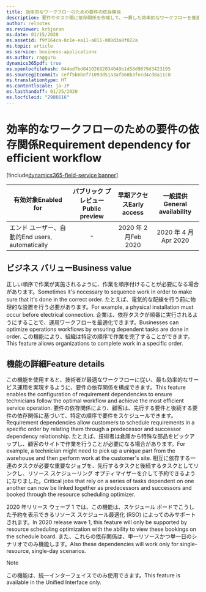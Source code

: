 ```yaml
---
title: 効率的なワークフローのための要件の依存関係
description: 要件やタスク間に依存関係を作成して、一貫した効率的なワークフローを推進するために必要な順序で実行されるようにします。
author: relnotes
ms.reviewer: krbjoran
ms.date: 01/15/2020
ms.assetid: f9f164ca-0c1e-ea11-a811-000d3a8f022a
ms.topic: article
ms.service: business-applications
ms.author: ragguru
dynamics365pdf: true
ms.openlocfilehash: 044ed7bd84102682034049b1d58d9879d3423195
ms.sourcegitcommit: ceff5b6bef71093d51a3afb60b3fecd4cd8a11c8
ms.translationtype: HT
ms.contentlocale: ja-JP
ms.lasthandoff: 01/25/2020
ms.locfileid: "2986616"
---
```

# <a name="requirement-dependency-for-efficient-workflow"></a><span data-ttu-id="1d27e-103">効率的なワークフローのための要件の依存関係</span><span class="sxs-lookup"><span data-stu-id="1d27e-103">Requirement dependency for efficient workflow</span></span>
[!include[dynamics365-field-service banner](../includes/dynamics365-field-service.md)]

| <span data-ttu-id="1d27e-104">有効対象</span><span class="sxs-lookup"><span data-stu-id="1d27e-104">Enabled for</span></span>    |  <span data-ttu-id="1d27e-105">パブリック プレビュー</span><span class="sxs-lookup"><span data-stu-id="1d27e-105">Public preview</span></span> | <span data-ttu-id="1d27e-106">早期アクセス</span><span class="sxs-lookup"><span data-stu-id="1d27e-106">Early access</span></span> | <span data-ttu-id="1d27e-107">一般提供</span><span class="sxs-lookup"><span data-stu-id="1d27e-107">General availability</span></span> | 
| ---------- | :----------: |:----------: |:----------: |
|<span data-ttu-id="1d27e-108">エンド ユーザー、自動的</span><span class="sxs-lookup"><span data-stu-id="1d27e-108">End users, automatically</span></span>|-|<span data-ttu-id="1d27e-109">2020 年 2 月</span><span class="sxs-lookup"><span data-stu-id="1d27e-109">Feb 2020</span></span>| <span data-ttu-id="1d27e-110">2020 年 4 月</span><span class="sxs-lookup"><span data-stu-id="1d27e-110">Apr 2020</span></span>|


## <a name="business-value"></a><span data-ttu-id="1d27e-111">ビジネス バリュー</span><span class="sxs-lookup"><span data-stu-id="1d27e-111">Business value</span></span>
<!-- bv start -->
<span data-ttu-id="1d27e-112">正しい順序で作業が実施されるように、作業を順序付けることが必要になる場合があります。</span><span class="sxs-lookup"><span data-stu-id="1d27e-112">Sometimes it's necessary to sequence work in order to make sure that it's done in the correct order.</span></span> <span data-ttu-id="1d27e-113">たとえば、電気的な配線を行う前に物理的な設置を行う必要があります。</span><span class="sxs-lookup"><span data-stu-id="1d27e-113">For example, a physical installation must occur before electrical connection.</span></span> <span data-ttu-id="1d27e-114">企業は、依存タスクが順番に実行されるようにすることで、運用ワークフローを最適化できます。</span><span class="sxs-lookup"><span data-stu-id="1d27e-114">Businesses can optimize operations workflows by ensuring dependent tasks are done in order.</span></span> <span data-ttu-id="1d27e-115">この機能により、組織は特定の順序で作業を完了することができます。</span><span class="sxs-lookup"><span data-stu-id="1d27e-115">This feature allows organizations to complete work in a specific order.</span></span>
<!-- bv end -->



## <a name="feature-details"></a><span data-ttu-id="1d27e-116">機能の詳細</span><span class="sxs-lookup"><span data-stu-id="1d27e-116">Feature details</span></span>
<!--feature detail start -->
<span data-ttu-id="1d27e-117">この機能を使用すると、技術者が最適なワークフローに従い、最も効率的なサービス運用を実現するように、要件の依存関係を構成できます。</span><span class="sxs-lookup"><span data-stu-id="1d27e-117">This feature enables the configuration of requirement dependencies to ensure technicians follow the optimal workflow and achieve the most efficient service operation.</span></span> <span data-ttu-id="1d27e-118">要件の依存関係により、顧客は、先行する要件と後続する要件の依存関係に基づいて、特定の順序で要件をスケジュールできます。</span><span class="sxs-lookup"><span data-stu-id="1d27e-118">Requirement dependencies allow customers to schedule requirements in a specific order by relating them through a predecessor and successor dependency relationship.</span></span> <span data-ttu-id="1d27e-119">たとえば、技術者は倉庫から特殊な部品をピックアップし、顧客のサイトで作業を行うことが必要になる場合があります。</span><span class="sxs-lookup"><span data-stu-id="1d27e-119">For example, a technician might need to pick up a unique part from the warehouse and then perform work at the customer's site.</span></span> <span data-ttu-id="1d27e-120">相互に依存する一連のタスクが必要な重要なジョブを、先行するタスクと後続するタスクとしてリンクし、リソース スケジューリング オプティマイザーを介して予約できるようになりました。</span><span class="sxs-lookup"><span data-stu-id="1d27e-120">Critical jobs that rely on a series of tasks dependent on one another can now be linked together as predecessors and successors and booked through the resource scheduling optimizer.</span></span> 
 
<span data-ttu-id="1d27e-121">2020 年リリース ウェーブ 1 では、この機能は、スケジュール ボードでこうした予約を表示できるリソース スケジュール最適化 (RSO) によってのみサポートされます。</span><span class="sxs-lookup"><span data-stu-id="1d27e-121">In 2020 release wave 1, this feature will only be supported by resource scheduling optimization with the ability to view these bookings on the schedule board.</span></span> <span data-ttu-id="1d27e-122">また、これらの依存関係は、単一リソースかつ単一日のシナリオでのみ機能します。</span><span class="sxs-lookup"><span data-stu-id="1d27e-122">Also these dependencies will work only for single-resource, single-day scenarios.</span></span>
<!--feature detail end -->


> [!NOTE]
> <span data-ttu-id="1d27e-123">この機能は、統一インターフェイスでのみ使用できます。</span><span class="sxs-lookup"><span data-stu-id="1d27e-123">This feature is available in the Unified Interface only.</span></span>






